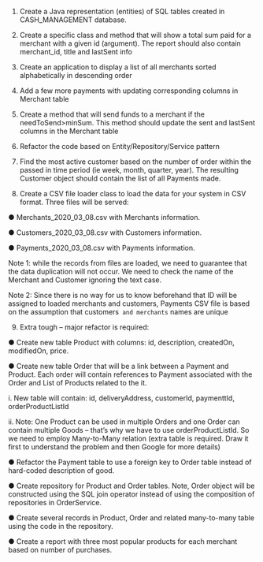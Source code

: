 1. Create a Java representation (entities) of SQL tables created in CASH_MANAGEMENT database.

2. Create a specific class and method that will show a total sum paid for a merchant with a given id (argument). 
The report should also contain merchant_id, title and lastSent info

3. Create an application to display a list of all merchants sorted alphabetically in descending order

4. Add a few more payments with updating corresponding columns in Merchant table

5. Create a method that will send funds to a merchant if the needToSend>minSum. This method should update the sent and lastSent columns in the Merchant table

6. Refactor the code based on Entity/Repository/Service pattern

7. Find the most active customer based on the number of order within the passed in time period (ie week, month, quarter, year). 
The resulting Customer object should contain the list of all Payments made.

8. Create a CSV file loader class to load the data for your system in CSV format. Three files will be served:

● Merchants_2020_03_08.csv with Merchants information. 

● Customers_2020_03_08.csv with Customers information. 

● Payments_2020_03_08.csv with Payments information. 

Note 1: while the records from files are loaded, we need to guarantee that the data duplication will not occur.
We need to check the name of the Merchant and Customer ignoring the text case.

Note 2: Since there is no way for us to know beforehand that ID will be assigned to loaded merchants and customers,
Payments CSV file is based on the assumption that customers` and merchants` names are unique

9. Extra tough – major refactor is required:

● Create new table Product with columns: id, description, createdOn, modifiedOn, price.

● Create new table Order that will be a link between a Payment and Product. 
Each order will contain references to Payment associated with the Order and List of Products related to the it.

i. New table will contain: id, deliveryAddress, customerId, paymenttId, orderProductListId

ii. Note: One Product can be used in multiple Orders and one Order can contain multiple Goods – that’s why we have to use orderProductListId. 
So we need to employ Many-to-Many relation (extra table is required. Draw it first to understand the problem and then Google for more details)

● Refactor the Payment table to use a foreign key to Order table instead of hard-coded description of good.

● Create repository for Product and Order tables. Note, Order object will be constructed using the SQL join operator instead of using the composition of repositories in OrderService.

● Create several records in Product, Order and related many-to-many table using the code in the repository.

● Create a report with three most popular products for each merchant based on number of purchases.
